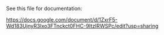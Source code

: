See this file for documentation:

https://docs.google.com/document/d/1ZxrF5-Wd183UjnyR3Ixo3FTnckct0FHC-9ItzIRWSPc/edit?usp=sharing
